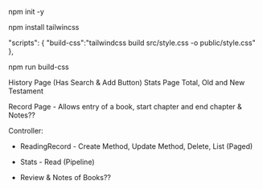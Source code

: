 npm init -y

npm install tailwincss

 "scripts": {
    "build-css":"tailwindcss build src/style.css -o public/style.css"
  },

npm run build-css



History Page (Has Search & Add Button)
Stats Page Total, Old and New Testament

Record Page - Allows entry of a book, start chapter and end chapter & Notes??



Controller:
- ReadingRecord - Create Method, Update Method, Delete, List (Paged)
- Stats - Read (Pipeline)

- Review & Notes of Books??

